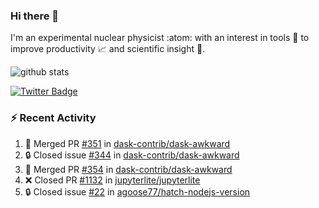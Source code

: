 ### Hi there 👋 

I'm an experimental nuclear physicist :atom: with an interest in tools :wrench: to improve productivity :chart_with_upwards_trend: and scientific insight :telescope:.

![github stats](https://github-readme-stats.vercel.app/api?username=agoose77&show_icons=true&hide_rank=true&hide_title=true&bg_color=30,e76445,904e95&text_color=efe3ec&icon_color=efe3ec)
<!--
**agoose77/agoose77** is a ✨ _special_ ✨ repository because its `README.md` (this file) appears on your GitHub profile.

Here are some ideas to get you started:

- 🔭 I’m currently working on ...
- 🌱 I’m currently learning ...
- 👯 I’m looking to collaborate on ...
- 🤔 I’m looking for help with ...
- 💬 Ask me about ...
- 📫 How to reach me: ...
- 😄 Pronouns: ...
- ⚡ Fun fact: ...
-->

[![Twitter Badge](https://img.shields.io/twitter/follow/agoose77?style=flat-square&logo=Twitter&logoColor=white&color=cornflowerblue)](https://twitter.com/agoose77)

### :zap: Recent Activity

<!--START_SECTION:activity-->
1. 🎉 Merged PR [#351](https://github.com/dask-contrib/dask-awkward/pull/351) in [dask-contrib/dask-awkward](https://github.com/dask-contrib/dask-awkward)
2. 🔒 Closed issue [#344](https://github.com/dask-contrib/dask-awkward/issues/344) in [dask-contrib/dask-awkward](https://github.com/dask-contrib/dask-awkward)
3. 🎉 Merged PR [#354](https://github.com/dask-contrib/dask-awkward/pull/354) in [dask-contrib/dask-awkward](https://github.com/dask-contrib/dask-awkward)
4. ❌ Closed PR [#1132](https://github.com/jupyterlite/jupyterlite/pull/1132) in [jupyterlite/jupyterlite](https://github.com/jupyterlite/jupyterlite)
5. 🔒 Closed issue [#22](https://github.com/agoose77/hatch-nodejs-version/issues/22) in [agoose77/hatch-nodejs-version](https://github.com/agoose77/hatch-nodejs-version)
<!--END_SECTION:activity-->
